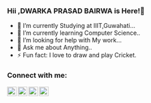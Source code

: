 ### Hii ,DWARKA PRASAD BAIRWA is Here!👋



- 🔭 I’m currently Studying at IIIT,Guwahati...
- 🌱 I’m currently learning Computer Science..
- 🤔 I’m looking for help with My work...
- 💬 Ask me about Anything..
- ⚡ Fun fact: I love to draw and play Cricket.


### Connect with me:

[<img align="left" alt="dp1706 | Twitter" width="22px" src="https://cdn.jsdelivr.net/npm/simple-icons@v3/icons/twitter.svg" />](https://twitter.com/Dwarkap50391078)
[<img align="left" alt="dp1706 | LinkedIn" width="22px" src="https://cdn.jsdelivr.net/npm/simple-icons@v3/icons/linkedin.svg" />](https://www.linkedin.com/in/dp1706)
[<img align="left" alt="dp1706 | Instagram" width="22px" src="https://cdn.jsdelivr.net/npm/simple-icons@v3/icons/instagram.svg" />](https://www.instagram.com/bdwarkaprasad)
[<img align="left" alt="dp1706 | Instagram" width="22px" src="https://cdn.jsdelivr.net/npm/simple-icons@v3/icons/gmail.svg" />](mailto:dprasadbairwa1997@gmail.com)

<br />


